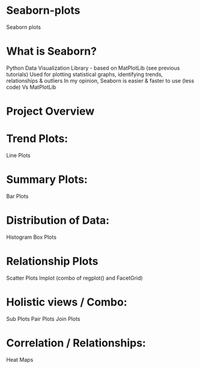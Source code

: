 # Seaborn-plots
Seaborn plots

# What is Seaborn?
Python Data Visualization Library - based on MatPlotLib (see previous tutorials)
Used for plotting statistical graphs, identifying trends, relationships & outliers
In my opinion, Seaborn is easier & faster to use (less code) Vs MatPlotLib

# Project Overview

# Trend Plots:
Line Plots

# Summary Plots:
Bar Plots

# Distribution of Data:
Histogram
Box Plots

# Relationship Plots
Scatter Plots
lmplot (combo of regplot() and FacetGrid)

# Holistic views / Combo:
Sub Plots
Pair Plots
Join Plots

# Correlation / Relationships:
Heat Maps
